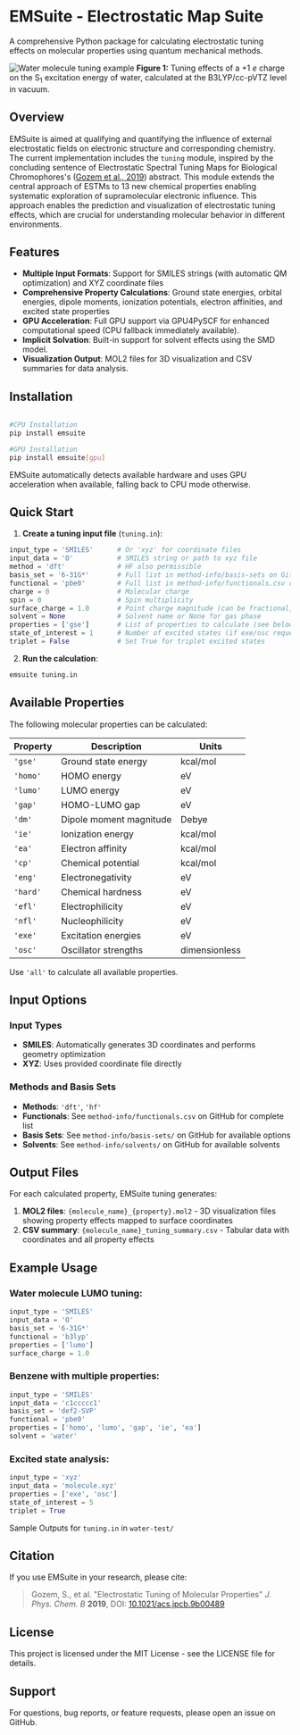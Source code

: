 # EMSuite - Electrostatic Map Suite

A comprehensive Python package for calculating electrostatic tuning effects on molecular properties using quantum mechanical methods.


![Water molecule tuning example](water-test/water_tuning.gif)
**Figure 1:** Tuning effects of a +1 *e* charge on the S<sub>1</sub> excitation energy of water, calculated at the B3LYP/cc-pVTZ level in vacuum.


## Overview

EMSuite is aimed at qualifying and quantifying the influence of external electrostatic fields on electronic structure and corresponding chemistry. The current implementation includes the `tuning` module, inspired by the concluding sentence of Electrostatic Spectral Tuning Maps for Biological Chromophores's ([Gozem et al., 2019](https://pubs.acs.org/doi/10.1021/acs.jpcb.9b00489)) abstract. This module extends the central approach of ESTMs to 13 new chemical properties enabling systematic exploration of supramolecular electronic influence. This approach enables the prediction and visualization of electrostatic tuning effects, which are crucial for understanding molecular behavior in different environments.

## Features

- **Multiple Input Formats**: Support for SMILES strings (with automatic QM optimization) and XYZ coordinate files
- **Comprehensive Property Calculations**: Ground state energies, orbital energies, dipole moments, ionization potentials, electron affinities, and excited state properties
- **GPU Acceleration**: Full GPU support via GPU4PySCF for enhanced computational speed (CPU fallback immediately available).
- **Implicit Solvation**: Built-in support for solvent effects using the SMD model.
- **Visualization Output**: MOL2 files for 3D visualization and CSV summaries for data analysis.

## Installation

```bash

#CPU Installation
pip install emsuite

#GPU Installation
pip install emsuite[gpu]

```

EMSuite automatically detects available hardware and uses GPU acceleration when available, falling back to CPU mode otherwise.

## Quick Start

1. **Create a tuning input file** (`tuning.in`):

```python
input_type = 'SMILES'      # Or 'xyz' for coordinate files
input_data = 'O'           # SMILES string or path to xyz file
method = 'dft'             # HF also permissible
basis_set = '6-31G*'       # Full list in method-info/basis-sets on GitHub
functional = 'pbe0'        # Full list in method-info/functionals.csv on GitHub
charge = 0                 # Molecular charge
spin = 0                   # Spin multiplicity
surface_charge = 1.0       # Point charge magnitude (can be fractional, e.g., 0.005)
solvent = None             # Solvent name or None for gas phase
properties = ['gse']       # List of properties to calculate (see below)
state_of_interest = 1      # Number of excited states (if exe/osc requested)
triplet = False            # Set True for triplet excited states
```

2. **Run the calculation**:

```bash
emsuite tuning.in
```

## Available Properties

The following molecular properties can be calculated:

| Property | Description | Units |
|----------|-------------|-------|
| `'gse'` | Ground state energy | kcal/mol |
| `'homo'` | HOMO energy | eV |
| `'lumo'` | LUMO energy | eV |
| `'gap'` | HOMO-LUMO gap | eV |
| `'dm'` | Dipole moment magnitude | Debye |
| `'ie'` | Ionization energy | kcal/mol |
| `'ea'` | Electron affinity | kcal/mol |
| `'cp'` | Chemical potential | kcal/mol |
| `'eng'` | Electronegativity | eV |
| `'hard'` | Chemical hardness | eV |
| `'efl'` | Electrophilicity | eV |
| `'nfl'` | Nucleophilicity | eV |
| `'exe'` | Excitation energies | eV |
| `'osc'` | Oscillator strengths | dimensionless |

Use `'all'` to calculate all available properties.

## Input Options

### Input Types
- **SMILES**: Automatically generates 3D coordinates and performs geometry optimization
- **XYZ**: Uses provided coordinate file directly

### Methods and Basis Sets
- **Methods**: `'dft'`, `'hf'`
- **Functionals**: See `method-info/functionals.csv` on GitHub for complete list
- **Basis Sets**: See `method-info/basis-sets/` on GitHub for available options
- **Solvents**: See `method-info/solvents/` on GitHub for available solvents

## Output Files

For each calculated property, EMSuite tuning generates:

1. **MOL2 files**: `{molecule_name}_{property}.mol2` - 3D visualization files showing property effects mapped to surface coordinates
2. **CSV summary**: `{molecule_name}_tuning_summary.csv` - Tabular data with coordinates and all property effects

## Example Usage

### Water molecule LUMO tuning:
```python
input_type = 'SMILES'
input_data = 'O'
basis_set = '6-31G*'
functional = 'b3lyp'
properties = ['lumo']
surface_charge = 1.0
```

### Benzene with multiple properties:
```python
input_type = 'SMILES'
input_data = 'c1ccccc1'
basis_set = 'def2-SVP'
functional = 'pbe0'
properties = ['homo', 'lumo', 'gap', 'ie', 'ea']
solvent = 'water'
```

### Excited state analysis:
```python
input_type = 'xyz'
input_data = 'molecule.xyz'
properties = ['exe', 'osc']
state_of_interest = 5
triplet = True
```

Sample Outputs for `tuning.in` in `water-test/`

## Citation

If you use EMSuite in your research, please cite:

> Gozem, S., et al. "Electrostatic Tuning of Molecular Properties" *J. Phys. Chem. B* **2019**, DOI: [10.1021/acs.jpcb.9b00489](https://pubs.acs.org/doi/10.1021/acs.jpcb.9b00489)

## License

This project is licensed under the MIT License - see the LICENSE file for details.

## Support

For questions, bug reports, or feature requests, please open an issue on GitHub.
